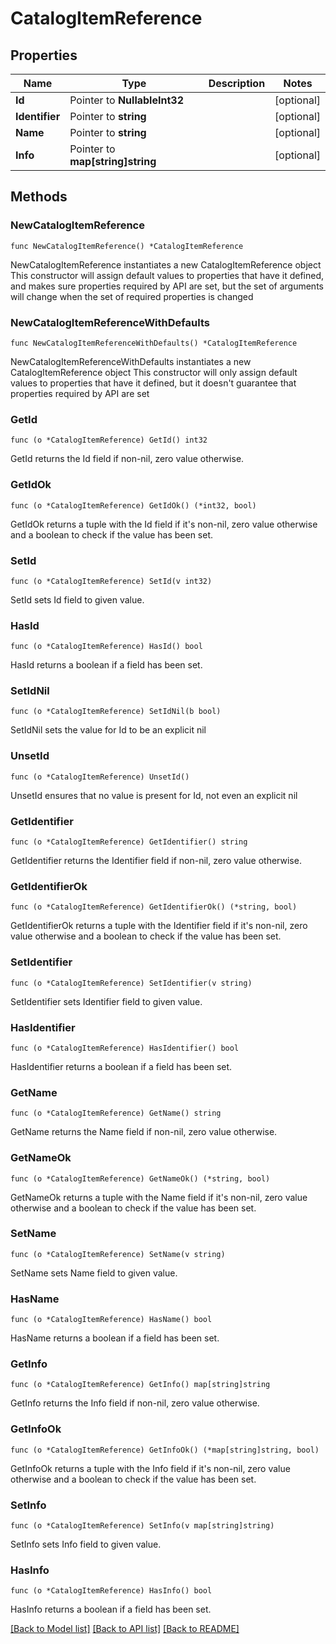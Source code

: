 # CatalogItemReference

## Properties

Name | Type | Description | Notes
------------ | ------------- | ------------- | -------------
**Id** | Pointer to **NullableInt32** |  | [optional] 
**Identifier** | Pointer to **string** |  | [optional] 
**Name** | Pointer to **string** |  | [optional] 
**Info** | Pointer to **map[string]string** |  | [optional] 

## Methods

### NewCatalogItemReference

`func NewCatalogItemReference() *CatalogItemReference`

NewCatalogItemReference instantiates a new CatalogItemReference object
This constructor will assign default values to properties that have it defined,
and makes sure properties required by API are set, but the set of arguments
will change when the set of required properties is changed

### NewCatalogItemReferenceWithDefaults

`func NewCatalogItemReferenceWithDefaults() *CatalogItemReference`

NewCatalogItemReferenceWithDefaults instantiates a new CatalogItemReference object
This constructor will only assign default values to properties that have it defined,
but it doesn't guarantee that properties required by API are set

### GetId

`func (o *CatalogItemReference) GetId() int32`

GetId returns the Id field if non-nil, zero value otherwise.

### GetIdOk

`func (o *CatalogItemReference) GetIdOk() (*int32, bool)`

GetIdOk returns a tuple with the Id field if it's non-nil, zero value otherwise
and a boolean to check if the value has been set.

### SetId

`func (o *CatalogItemReference) SetId(v int32)`

SetId sets Id field to given value.

### HasId

`func (o *CatalogItemReference) HasId() bool`

HasId returns a boolean if a field has been set.

### SetIdNil

`func (o *CatalogItemReference) SetIdNil(b bool)`

 SetIdNil sets the value for Id to be an explicit nil

### UnsetId
`func (o *CatalogItemReference) UnsetId()`

UnsetId ensures that no value is present for Id, not even an explicit nil
### GetIdentifier

`func (o *CatalogItemReference) GetIdentifier() string`

GetIdentifier returns the Identifier field if non-nil, zero value otherwise.

### GetIdentifierOk

`func (o *CatalogItemReference) GetIdentifierOk() (*string, bool)`

GetIdentifierOk returns a tuple with the Identifier field if it's non-nil, zero value otherwise
and a boolean to check if the value has been set.

### SetIdentifier

`func (o *CatalogItemReference) SetIdentifier(v string)`

SetIdentifier sets Identifier field to given value.

### HasIdentifier

`func (o *CatalogItemReference) HasIdentifier() bool`

HasIdentifier returns a boolean if a field has been set.

### GetName

`func (o *CatalogItemReference) GetName() string`

GetName returns the Name field if non-nil, zero value otherwise.

### GetNameOk

`func (o *CatalogItemReference) GetNameOk() (*string, bool)`

GetNameOk returns a tuple with the Name field if it's non-nil, zero value otherwise
and a boolean to check if the value has been set.

### SetName

`func (o *CatalogItemReference) SetName(v string)`

SetName sets Name field to given value.

### HasName

`func (o *CatalogItemReference) HasName() bool`

HasName returns a boolean if a field has been set.

### GetInfo

`func (o *CatalogItemReference) GetInfo() map[string]string`

GetInfo returns the Info field if non-nil, zero value otherwise.

### GetInfoOk

`func (o *CatalogItemReference) GetInfoOk() (*map[string]string, bool)`

GetInfoOk returns a tuple with the Info field if it's non-nil, zero value otherwise
and a boolean to check if the value has been set.

### SetInfo

`func (o *CatalogItemReference) SetInfo(v map[string]string)`

SetInfo sets Info field to given value.

### HasInfo

`func (o *CatalogItemReference) HasInfo() bool`

HasInfo returns a boolean if a field has been set.


[[Back to Model list]](../README.md#documentation-for-models) [[Back to API list]](../README.md#documentation-for-api-endpoints) [[Back to README]](../README.md)


